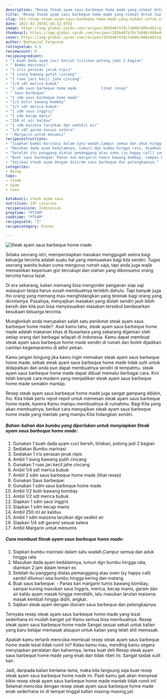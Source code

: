 ```yaml
---
description: "Resep Steak ayam saus barbeque home made yang nikmat Untuk Jualan"
title: "Resep Steak ayam saus barbeque home made yang nikmat Untuk Jualan"
slug: 561-resep-steak-ayam-saus-barbeque-home-made-yang-nikmat-untuk-jualan
date: 2021-03-28T01:58:13.079Z
image: https://img-global.cpcdn.com/recipes/383b407478c7a046/680x482cq70/steak-ayam-saus-barbeque-home-made-foto-resep-utama.jpg
thumbnail: https://img-global.cpcdn.com/recipes/383b407478c7a046/680x482cq70/steak-ayam-saus-barbeque-home-made-foto-resep-utama.jpg
cover: https://img-global.cpcdn.com/recipes/383b407478c7a046/680x482cq70/steak-ayam-saus-barbeque-home-made-foto-resep-utama.jpg
author: Nathaniel Ferguson
ratingvalue: 4.5
reviewcount: 8
recipeingredient:
- "1 buah dada ayam cuci bersih tiriskan potong jadi 2 bagian"
- " Bumbu marinasi"
- "1 iris perasan jeruk nipis"
- "1 siung bawang putih cincang"
- "1 ruas jari kecil jahe cincang"
- "1/4 sdt merica bubuk"
- "2 sdm saus barbeque home made           lihat resep"
- " Saus barbeque"
- "1 sdm saus barbeque home made"
- "1/2 butir bawang bombay"
- "1/2 sdt merica bubuk"
- "1 sdm saus inggris"
- "1 sdm kecap manis"
- "250 ml air kalduu"
- "1 sdm maizena larutkan dgn sedikit air"
- "1/4 sdt garam sesuai selera"
- " Margarin untuk menumis"
recipeinstructions:
- "Siapkan bumbu marinasi dalam satu wadah,Campur semua dan aduk hingga rata"
- "Masukan dada ayam kedalamnya, lumuri dgn bumbu hingga rata, diamkan 2 jam dalam lemari es"
- "Setelah itu panggang diatas pemanggang atau oven (sy happy call) sambil dilumuri sisa bumbu hingga kering dan matang"
- "Buat saus barbeque: Panas kan margarin tumis bawang bombay, sampai kuning masukan saus Inggris, merica, kecap manis, garam dan air kaldu ayam masak hingga mendidih, lalu masukan larutan maizena masak kembali hingga didih, angkat."
- "Sajikan steak ayam dengan disiram saus barbeque dan pelengkapnya."
categories:
- Resep
tags:
- steak
- ayam
- saus

katakunci: steak ayam saus 
nutrition: 197 calories
recipecuisine: Indonesian
preptime: "PT36M"
cooktime: "PT54M"
recipeyield: "2"
recipecategory: Dinner

---
```



![Steak ayam saus barbeque home made](https://img-global.cpcdn.com/recipes/383b407478c7a046/680x482cq70/steak-ayam-saus-barbeque-home-made-foto-resep-utama.jpg)

Selaku seorang istri, mempersiapkan masakan menggugah selera bagi keluarga tercinta adalah suatu hal yang memuaskan bagi kita sendiri. Tugas seorang  wanita bukan cuma mengurus rumah saja, tapi anda juga wajib memastikan keperluan gizi tercukupi dan olahan yang dikonsumsi orang tercinta harus lezat.

Di era  sekarang, kalian memang bisa mengorder panganan siap saji walaupun tanpa harus susah membuatnya terlebih dahulu. Tapi banyak juga lho orang yang memang mau menghidangkan yang terenak bagi orang yang dicintainya. Pasalnya, menyajikan masakan yang diolah sendiri jauh lebih bersih dan kita pun bisa menyesuaikan masakan tersebut berdasarkan kesukaan keluarga tercinta. 



Mungkinkah anda merupakan salah satu penikmat steak ayam saus barbeque home made?. Asal kamu tahu, steak ayam saus barbeque home made adalah makanan khas di Nusantara yang sekarang digemari oleh setiap orang dari berbagai wilayah di Indonesia. Kamu dapat membuat steak ayam saus barbeque home made sendiri di rumah dan boleh dijadikan camilan kegemaranmu di akhir pekan.

Kamu jangan bingung jika kamu ingin memakan steak ayam saus barbeque home made, sebab steak ayam saus barbeque home made tidak sulit untuk didapatkan dan anda pun dapat membuatnya sendiri di tempatmu. steak ayam saus barbeque home made dapat dibuat memalui berbagai cara. Kini telah banyak cara modern yang menjadikan steak ayam saus barbeque home made semakin mantap.

Resep steak ayam saus barbeque home made juga sangat gampang dibikin, lho. Kita tidak perlu repot-repot untuk memesan steak ayam saus barbeque home made, karena Kamu mampu membuatnya di rumahmu. Bagi Kita yang akan membuatnya, berikut cara menyajikan steak ayam saus barbeque home made yang mantab yang mampu Kita hidangkan sendiri.

<!--inarticleads1-->

##### Bahan-bahan dan bumbu yang diperlukan untuk menyiapkan Steak ayam saus barbeque home made:

1. Gunakan 1 buah dada ayam cuci bersih, tiriskan, potong jadi 2 bagian
1. Sediakan  Bumbu marinasi
1. Sediakan 1 iris perasan jeruk nipis
1. Ambil 1 siung bawang putih cincang
1. Gunakan 1 ruas jari kecil jahe cincang
1. Ambil 1/4 sdt merica bubuk
1. Ambil 2 sdm saus barbeque home made           (lihat resep)
1. Gunakan  Saus barbeque:
1. Gunakan 1 sdm saus barbeque home made
1. Ambil 1/2 butir bawang bombay
1. Ambil 1/2 sdt merica bubuk
1. Siapkan 1 sdm saus inggris
1. Siapkan 1 sdm kecap manis
1. Ambil 250 ml air kalduu
1. Ambil 1 sdm maizena larutkan dgn sedikit air
1. Siapkan 1/4 sdt garam/ sesuai selera
1. Ambil  Margarin untuk menumis




<!--inarticleads2-->

##### Cara membuat Steak ayam saus barbeque home made:

1. Siapkan bumbu marinasi dalam satu wadah,Campur semua dan aduk hingga rata
1. Masukan dada ayam kedalamnya, lumuri dgn bumbu hingga rata, diamkan 2 jam dalam lemari es
1. Setelah itu panggang diatas pemanggang atau oven (sy happy call) sambil dilumuri sisa bumbu hingga kering dan matang
1. Buat saus barbeque: - Panas kan margarin tumis bawang bombay, sampai kuning masukan saus Inggris, merica, kecap manis, garam dan air kaldu ayam masak hingga mendidih, lalu masukan larutan maizena masak kembali hingga didih, angkat.
1. Sajikan steak ayam dengan disiram saus barbeque dan pelengkapnya.




Ternyata resep steak ayam saus barbeque home made yang lezat sederhana ini mudah banget ya! Kamu semua bisa membuatnya. Resep steak ayam saus barbeque home made Sangat sesuai sekali untuk kalian yang baru belajar memasak ataupun untuk kalian yang telah ahli memasak.

Apakah kamu tertarik mencoba membuat resep steak ayam saus barbeque home made lezat tidak rumit ini? Kalau kamu mau, mending kamu segera menyiapkan peralatan dan bahannya, lantas buat deh Resep steak ayam saus barbeque home made yang enak dan tidak ribet ini. Sangat taidak sulit kan. 

Jadi, daripada kalian berlama-lama, maka kita langsung saja buat resep steak ayam saus barbeque home made ini. Pasti kamu gak akan menyesal bikin resep steak ayam saus barbeque home made mantab tidak rumit ini! Selamat mencoba dengan resep steak ayam saus barbeque home made enak sederhana ini di tempat tinggal kalian masing-masing,ya!.

